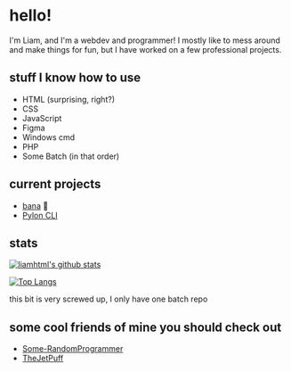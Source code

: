 # hello! 
I'm Liam, and I'm a webdev and programmer! I mostly like to mess around and make things for fun, but I have worked on a few professional projects.
## stuff I know how to use
 - HTML (surprising, right?)
 - CSS
 - JavaScript
 - Figma
 - Windows cmd
 - PHP
 - Some Batch
 (in that order)
## current projects 
 - [bana](https://github.com/liamhtml/idle-bana) 🍌
 - [Pylon CLI](https://github.com/liamhtml/pylon-cli)
 
 ## stats
 
 [![liamhtml's github stats](https://github-readme-stats.vercel.app/api?username=liamhtml&count_private=true&show_icons=true&theme=algolia)](https://github.com/anuraghazra/github-readme-stats)
 
 [![Top Langs](https://github-readme-stats.vercel.app/api/top-langs/?username=liamhtml&count_private=true&show_icons=true&theme=algolia)](https://github.com/anuraghazra/github-readme-stats)
 
 this bit is very screwed up, I only have one batch repo
 
 ## some cool friends of mine you should check out
 - [Some-RandomProgrammer](https://github.com/Some-RandomProgrammer)
 - [TheJetPuff](https://github.com/TheJetPuff)
